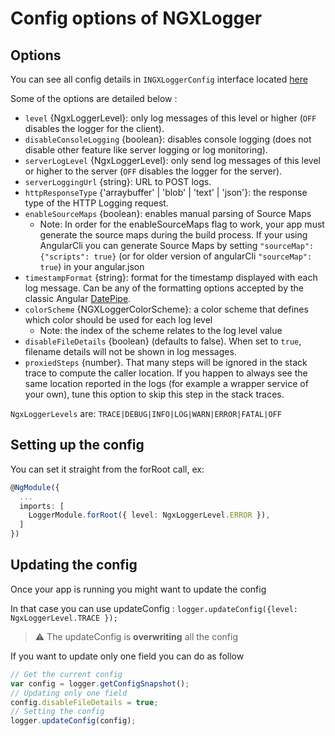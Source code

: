 # Config options of NGXLogger

## Options

You can see all config details in `INGXLoggerConfig` interface located [here](../src/lib/config/iconfig.ts)

Some of the options are detailed below :
- `level` {NgxLoggerLevel}: only log messages of this level or higher (`OFF` disables the logger for the client).
- `disableConsoleLogging` {boolean}: disables console logging (does not disable other feature like server logging or log monitoring).
- `serverLogLevel` {NgxLoggerLevel}: only send log messages of this level or higher to the server (`OFF` disables the logger for the server).
- `serverLoggingUrl` {string}: URL to POST logs.
- `httpResponseType` {'arraybuffer' | 'blob' | 'text' | 'json'}: the response type of the HTTP Logging request.
- `enableSourceMaps` {boolean}: enables manual parsing of Source Maps
  - Note: In order for the enableSourceMaps flag to work, your app must generate the source maps during the build process. If your using AngularCli you can generate Source Maps by setting `"sourceMap": {"scripts": true}` (or for older version of angularCli `"sourceMap": true`) in your angular.json
- `timestampFormat` {string}: format for the timestamp displayed with each log message. Can be any of the formatting options accepted by the classic Angular [DatePipe](https://angular.io/api/common/DatePipe#pre-defined-format-options).
- `colorScheme` {NGXLoggerColorScheme}: a color scheme that defines which color should be used for each log level
  - Note: the index of the scheme relates to the log level value
- `disableFileDetails` {boolean} (defaults to false). When set to `true`, filename details will not be shown in log messages.
- `proxiedSteps` {number}. That many steps will be ignored in the stack trace to compute the caller location. If you happen to always see the same location reported in the logs (for example a wrapper service of your own), tune this option to skip this step in the stack traces.

`NgxLoggerLevels` are: `TRACE|DEBUG|INFO|LOG|WARN|ERROR|FATAL|OFF`

## Setting up the config

You can set it straight from the forRoot call, ex:
```typescript
@NgModule({
  ...
  imports: [
    LoggerModule.forRoot({ level: NgxLoggerLevel.ERROR }),
  ]
})
```

## Updating the config

Once your app is running you might want to update the config

In that case you can use updateConfig : `logger.updateConfig({level: NgxLoggerLevel.TRACE });`

> :warning: The updateConfig is **overwriting** all the config

If you want to update only one field you can do as follow

```typescript
// Get the current config
var config = logger.getConfigSnapshot();
// Updating only one field
config.disableFileDetails = true;
// Setting the config
logger.updateConfig(config);
```

